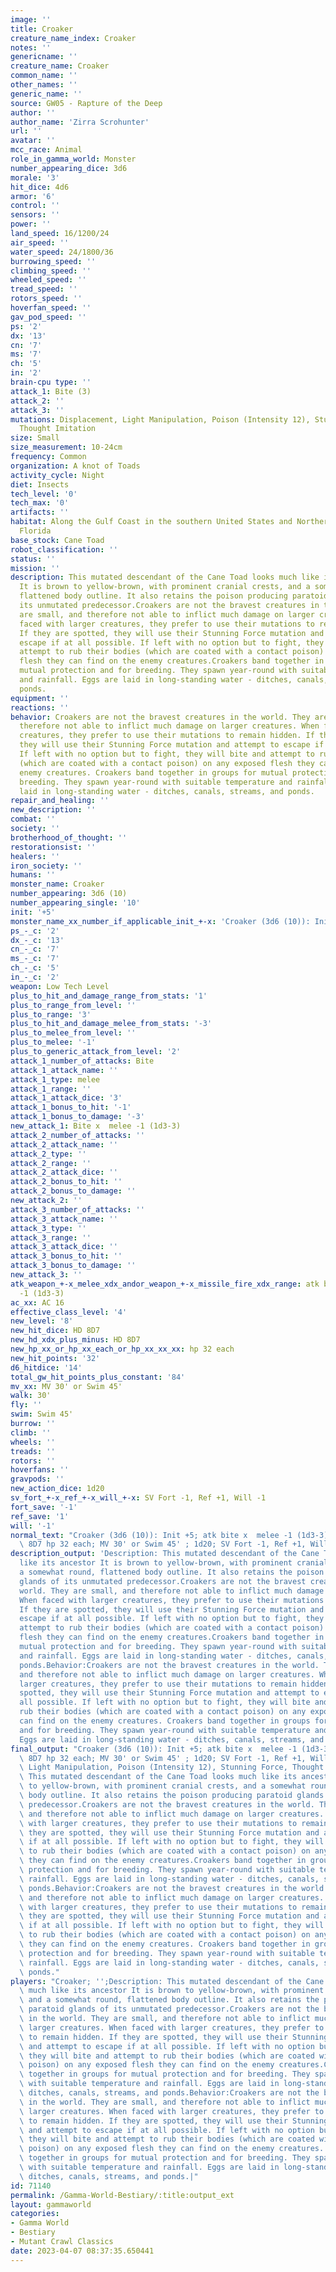 ```yaml
---
image: ''
title: Croaker
creature_name_index: Croaker
notes: ''
genericname: ''
creature_name: Croaker
common_name: ''
other_names: ''
generic_name: ''
source: GW05 - Rapture of the Deep
author: ''
author_name: 'Zirra Scrohunter'
url: ''
avatar: ''
mcc_race: Animal
role_in_gamma_world: Monster
number_appearing_dice: 3d6
morale: '3'
hit_dice: 4d6
armor: '6'
control: ''
sensors: ''
power: ''
land_speed: 16/1200/24
air_speed: ''
water_speed: 24/1800/36
burrowing_speed: ''
climbing_speed: ''
wheeled_speed: ''
tread_speed: ''
rotors_speed: ''
hoverfan_speed: ''
gav_pod_speed: ''
ps: '2'
dx: '13'
cn: '7'
ms: '7'
ch: '5'
in: '2'
brain-cpu type: ''
attack_1: Bite (3)
attack_2: ''
attack_3: ''
mutations: Displacement, Light Manipulation, Poison (Intensity 12), Stunning Force,
  Thought Imitation
size: Small
size_measurement: 10-24cm
frequency: Common
organization: A knot of Toads
activity_cycle: Night
diet: Insects
tech_level: '0'
tech_max: '0'
artifacts: ''
habitat: Along the Gulf Coast in the southern United States and Northern Mexico, also
  Florida
base_stock: Cane Toad
robot_classification: ''
status: ''
mission: ''
description: This mutated descendant of the Cane Toad looks much like its ancestor
  It is brown to yellow-brown, with prominent cranial crests, and a somewhat round,
  flattened body outline. It also retains the poison producing paratoid glands of
  its unmutated predecessor.Croakers are not the bravest creatures in the world. They
  are small, and therefore not able to inflict much damage on larger creatures. When
  faced with larger creatures, they prefer to use their mutations to remain hidden.
  If they are spotted, they will use their Stunning Force mutation and attempt to
  escape if at all possible. If left with no option but to fight, they will bite and
  attempt to rub their bodies (which are coated with a contact poison) on any exposed
  flesh they can find on the enemy creatures.Croakers band together in groups for
  mutual protection and for breeding. They spawn year-round with suitable temperature
  and rainfall. Eggs are laid in long-standing water - ditches, canals, streams, and
  ponds.
equipment: ''
reactions: ''
behavior: Croakers are not the bravest creatures in the world. They are small, and
  therefore not able to inflict much damage on larger creatures. When faced with larger
  creatures, they prefer to use their mutations to remain hidden. If they are spotted,
  they will use their Stunning Force mutation and attempt to escape if at all possible.
  If left with no option but to fight, they will bite and attempt to rub their bodies
  (which are coated with a contact poison) on any exposed flesh they can find on the
  enemy creatures. Croakers band together in groups for mutual protection and for
  breeding. They spawn year-round with suitable temperature and rainfall. Eggs are
  laid in long-standing water - ditches, canals, streams, and ponds.
repair_and_healing: ''
new_description: ''
combat: ''
society: ''
brotherhood_of_thought: ''
restorationsist: ''
healers: ''
iron_society: ''
humans: ''
monster_name: Croaker
number_appearing: 3d6 (10)
number_appearing_single: '10'
init: '+5'
monster_name_xx_number_if_applicable_init_+-x: 'Croaker (3d6 (10)): Init +5'
ps_-_c: '2'
dx_-_c: '13'
cn_-_c: '7'
ms_-_c: '7'
ch_-_c: '5'
in_-_c: '2'
weapon: Low Tech Level
plus_to_hit_and_damage_range_from_stats: '1'
plus_to_range_from_level: ''
plus_to_range: '3'
plus_to_hit_and_damage_melee_from_stats: '-3'
plus_to_melee_from_level: ''
plus_to_melee: '-1'
plus_to_generic_attack_from_level: '2'
attack_1_number_of_attacks: Bite
attack_1_attack_name: ''
attack_1_type: melee
attack_1_range: ''
attack_1_attack_dice: '3'
attack_1_bonus_to_hit: '-1'
attack_1_bonus_to_damage: '-3'
new_attack_1: Bite x  melee -1 (1d3-3)
attack_2_number_of_attacks: ''
attack_2_attack_name: ''
attack_2_type: ''
attack_2_range: ''
attack_2_attack_dice: ''
attack_2_bonus_to_hit: ''
attack_2_bonus_to_damage: ''
new_attack_2: ''
attack_3_number_of_attacks: ''
attack_3_attack_name: ''
attack_3_type: ''
attack_3_range: ''
attack_3_attack_dice: ''
attack_3_bonus_to_hit: ''
attack_3_bonus_to_damage: ''
new_attack_3: ''
atk_weapon_+-x_melee_xdx_andor_weapon_+-x_missile_fire_xdx_range: atk bite x  melee
  -1 (1d3-3)
ac_xx: AC 16
effective_class_level: '4'
new_level: '8'
new_hit_dice: HD 8D7
new_hd_xdx_plus_minus: HD 8D7
new_hp_xx_or_hp_xx_each_or_hp_xx_xx_xx: hp 32 each
new_hit_points: '32'
d6_hitdice: '14'
total_gw_hit_points_plus_constant: '84'
mv_xx: MV 30' or Swim 45'
walk: 30'
fly: ''
swim: Swim 45'
burrow: ''
climb: ''
wheels: ''
treads: ''
rotors: ''
hoverfans: ''
gravpods: ''
new_action_dice: 1d20
sv_fort_+-x_ref_+-x_will_+-x: SV Fort -1, Ref +1, Will -1
fort_save: '-1'
ref_save: '1'
will: '-1'
normal_text: "Croaker (3d6 (10)): Init +5; atk bite x  melee -1 (1d3-3); AC 16; HD\
  \ 8D7 hp 32 each; MV 30' or Swim 45' ; 1d20; SV Fort -1, Ref +1, Will -1"
description_output: 'Description: This mutated descendant of the Cane Toad looks much
  like its ancestor It is brown to yellow-brown, with prominent cranial crests, and
  a somewhat round, flattened body outline. It also retains the poison producing paratoid
  glands of its unmutated predecessor.Croakers are not the bravest creatures in the
  world. They are small, and therefore not able to inflict much damage on larger creatures.
  When faced with larger creatures, they prefer to use their mutations to remain hidden.
  If they are spotted, they will use their Stunning Force mutation and attempt to
  escape if at all possible. If left with no option but to fight, they will bite and
  attempt to rub their bodies (which are coated with a contact poison) on any exposed
  flesh they can find on the enemy creatures.Croakers band together in groups for
  mutual protection and for breeding. They spawn year-round with suitable temperature
  and rainfall. Eggs are laid in long-standing water - ditches, canals, streams, and
  ponds.Behavior:Croakers are not the bravest creatures in the world. They are small,
  and therefore not able to inflict much damage on larger creatures. When faced with
  larger creatures, they prefer to use their mutations to remain hidden. If they are
  spotted, they will use their Stunning Force mutation and attempt to escape if at
  all possible. If left with no option but to fight, they will bite and attempt to
  rub their bodies (which are coated with a contact poison) on any exposed flesh they
  can find on the enemy creatures. Croakers band together in groups for mutual protection
  and for breeding. They spawn year-round with suitable temperature and rainfall.
  Eggs are laid in long-standing water - ditches, canals, streams, and ponds.'
final_output: "Croaker (3d6 (10)): Init +5; atk bite x  melee -1 (1d3-3); AC 16; HD\
  \ 8D7 hp 32 each; MV 30' or Swim 45' ; 1d20; SV Fort -1, Ref +1, Will -1Displacement,\
  \ Light Manipulation, Poison (Intensity 12), Stunning Force, Thought ImitationDescription:\
  \ This mutated descendant of the Cane Toad looks much like its ancestor It is brown\
  \ to yellow-brown, with prominent cranial crests, and a somewhat round, flattened\
  \ body outline. It also retains the poison producing paratoid glands of its unmutated\
  \ predecessor.Croakers are not the bravest creatures in the world. They are small,\
  \ and therefore not able to inflict much damage on larger creatures. When faced\
  \ with larger creatures, they prefer to use their mutations to remain hidden. If\
  \ they are spotted, they will use their Stunning Force mutation and attempt to escape\
  \ if at all possible. If left with no option but to fight, they will bite and attempt\
  \ to rub their bodies (which are coated with a contact poison) on any exposed flesh\
  \ they can find on the enemy creatures.Croakers band together in groups for mutual\
  \ protection and for breeding. They spawn year-round with suitable temperature and\
  \ rainfall. Eggs are laid in long-standing water - ditches, canals, streams, and\
  \ ponds.Behavior:Croakers are not the bravest creatures in the world. They are small,\
  \ and therefore not able to inflict much damage on larger creatures. When faced\
  \ with larger creatures, they prefer to use their mutations to remain hidden. If\
  \ they are spotted, they will use their Stunning Force mutation and attempt to escape\
  \ if at all possible. If left with no option but to fight, they will bite and attempt\
  \ to rub their bodies (which are coated with a contact poison) on any exposed flesh\
  \ they can find on the enemy creatures. Croakers band together in groups for mutual\
  \ protection and for breeding. They spawn year-round with suitable temperature and\
  \ rainfall. Eggs are laid in long-standing water - ditches, canals, streams, and\
  \ ponds."
players: "Croaker; '';Description: This mutated descendant of the Cane Toad looks\
  \ much like its ancestor It is brown to yellow-brown, with prominent cranial crests,\
  \ and a somewhat round, flattened body outline. It also retains the poison producing\
  \ paratoid glands of its unmutated predecessor.Croakers are not the bravest creatures\
  \ in the world. They are small, and therefore not able to inflict much damage on\
  \ larger creatures. When faced with larger creatures, they prefer to use their mutations\
  \ to remain hidden. If they are spotted, they will use their Stunning Force mutation\
  \ and attempt to escape if at all possible. If left with no option but to fight,\
  \ they will bite and attempt to rub their bodies (which are coated with a contact\
  \ poison) on any exposed flesh they can find on the enemy creatures.Croakers band\
  \ together in groups for mutual protection and for breeding. They spawn year-round\
  \ with suitable temperature and rainfall. Eggs are laid in long-standing water -\
  \ ditches, canals, streams, and ponds.Behavior:Croakers are not the bravest creatures\
  \ in the world. They are small, and therefore not able to inflict much damage on\
  \ larger creatures. When faced with larger creatures, they prefer to use their mutations\
  \ to remain hidden. If they are spotted, they will use their Stunning Force mutation\
  \ and attempt to escape if at all possible. If left with no option but to fight,\
  \ they will bite and attempt to rub their bodies (which are coated with a contact\
  \ poison) on any exposed flesh they can find on the enemy creatures. Croakers band\
  \ together in groups for mutual protection and for breeding. They spawn year-round\
  \ with suitable temperature and rainfall. Eggs are laid in long-standing water -\
  \ ditches, canals, streams, and ponds.|"
id: 71140
permalink: /Gamma-World-Bestiary/:title:output_ext
layout: gammaworld
categories:
- Gamma World
- Bestiary
- Mutant Crawl Classics
date: 2023-04-07 08:37:35.650441
---
```

